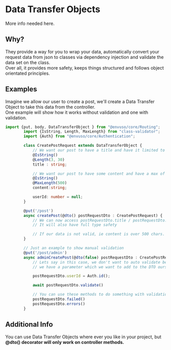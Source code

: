 # Data Transfer Objects

More info needed here.


## Why?
They provide a way for you to wrap your data, automatically convert your request data from json to classes via dependency injection and validate the data set on the class.  
Over all, it provides more safety, keeps things structured and follows object orientated principles.


## Examples
Imagine we allow our user to create a post, we'll create a Data Transfer Object to take this data from the controller.  
One example will show how it works without validation and one with validation.

```typescript
import {put, body, DataTransferObject } from "@envuso/core/Routing";
		import {IsString, Length, MaxLength} from "class-validator";
		import {Auth} from "@envuso/core/Authentication";

		class CreatePostRequest extends DataTransferObject {
			// We want our post to have a title and have it limited to min 3 chars, max 20 chars.
			@IsString()
			@Length(3, 30)
			title : string;

			// We want our post to have some content and have a max of 500 chars.
			@IsString()
			@MaxLength(500)
			content:string;

			userId: number = null;
		}

		@put('/post')
		async createPost(@dto() postRequestDto : CreatePostRequest) {
			// We can now access postRequestDto.title / postRequestDto.content
			// It will also have full type safety

			// If our data is not valid, ie content is over 500 chars. A ValidationException will be thrown.
		}

		// Just an example to show manual validation
		@put('/post/admin')
		async adminCreatePost(@dto(false) postRequestDto : CreatePostRequest) {
			// Lets say in this case, we don't want to auto validate because
			// we have a parameter which we want to add to the DTO ourselves

			postRequestDto.userId = Auth.id();

			await postRequestDto.validate()

			// You can use these methods to do something with validation errors
			postRequestDto.failed()
			postRequestDto.errors()
		}
```
## Additional Info
You can use Data Transfer Objects where ever you like in your project, but **@dto() decorator will only work on controller methods.**
